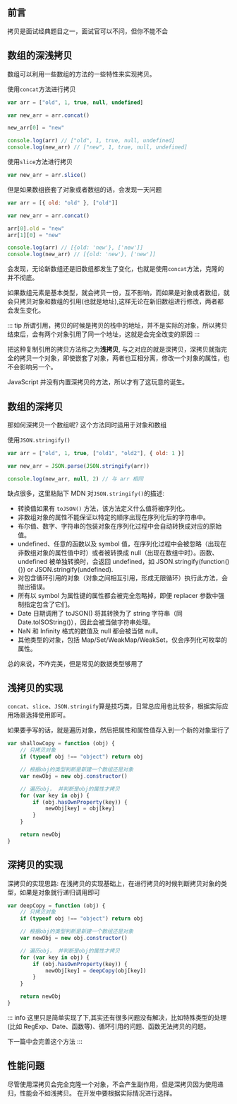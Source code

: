 ## 前言

拷贝是面试经典题目之一，面试官可以不问，但你不能不会

## 数组的深浅拷贝

数组可以利用一些数组的方法的一些特性来实现拷贝。

使用`concat`方法进行拷贝

```js
var arr = ["old", 1, true, null, undefined]

var new_arr = arr.concat()

new_arr[0] = "new"

console.log(arr) // ["old", 1, true, null, undefined]
console.log(new_arr) // ["new", 1, true, null, undefined]
```

使用`slice`方法进行拷贝

```js
var new_arr = arr.slice()
```

但是如果数组嵌套了对象或者数组的话，会发现一天问题

```js
var arr = [{ old: "old" }, ["old"]]

var new_arr = arr.concat()

arr[0].old = "new"
arr[1][0] = "new"

console.log(arr) // [{old: 'new'}, ['new']]
console.log(new_arr) // [{old: 'new'}, ['new']]
```

会发现，无论新数组还是旧数组都发生了变化，也就是使用`concat`方法，克隆的并不彻底。

如果数组元素是基本类型，就会拷贝一份，互不影响，而如果是对象或者数组，就会只拷贝对象和数组的引用(也就是地址),这样无论在新旧数组进行修改，两者都会发生变化。

::: tip
所谓引用，拷贝的时候是拷贝的栈中的地址，并不是实际的对象，所以拷贝结束后，会有两个对象引用了同一个地址，这就是会完全改变的原因
:::

把这种复制引用的拷贝方法称之为**浅拷贝**, 与之对应的就是深拷贝，深拷贝就指完全的拷贝一个对象，即使嵌套了对象，两者也互相分离，修改一个对象的属性，也不会影响另一个。

JavaScript 并没有内置深拷贝的方法，所以才有了这玩意的诞生。

## 数组的深拷贝

那如何深拷贝一个数组呢? 这个方法同时适用于对象和数组

使用`JSON.stringify()`

```js
var arr = ["old", 1, true, ["old1", "old2"], { old: 1 }]

var new_arr = JSON.parse(JSON.stringify(arr))

console.log(new_arr, null, 2) // 与 arr 相同
```

缺点很多，这里粘贴下 MDN 对`JSON.stringify()`的描述:

- 转换值如果有 `toJSON()` 方法，该方法定义什么值将被序列化。
- 非数组对象的属性不能保证以特定的顺序出现在序列化后的字符串中。
- 布尔值、数字、字符串的包装对象在序列化过程中会自动转换成对应的原始值。
- undefined、任意的函数以及 symbol 值，在序列化过程中会被忽略（出现在非数组对象的属性值中时）或者被转换成 null（出现在数组中时）。函数、undefined 被单独转换时，会返回 undefined，如 JSON.stringify(function(){}) or JSON.stringify(undefined).
- 对包含循环引用的对象（对象之间相互引用，形成无限循环）执行此方法，会抛出错误。
- 所有以 symbol 为属性键的属性都会被完全忽略掉，即便 replacer 参数中强制指定包含了它们。
- Date 日期调用了 toJSON() 将其转换为了 string 字符串（同 Date.toISOString()），因此会被当做字符串处理。
- NaN 和 Infinity 格式的数值及 null 都会被当做 null。
- 其他类型的对象，包括 Map/Set/WeakMap/WeakSet，仅会序列化可枚举的属性。

总的来说，不咋完美，但是常见的数据类型够用了

## 浅拷贝的实现

`concat`、`slice`、`JSON.stringify`算是技巧类，日常总应用也比较多，根据实际应用场景选择使用即可。

如果要手写的话，就是遍历对象，然后把属性和属性值存入到一个新的对象里行了

```js
var shallowCopy = function (obj) {
	// 只拷贝对象
	if (typeof obj !== "object") return obj

	// 根据obj的类型判断是新建一个数组还是对象
	var newObj = new obj.constructor()

	// 遍历obj， 并判断是obj的属性才拷贝
	for (var key in obj) {
		if (obj.hasOwnProperty(key)) {
			newObj[key] = obj[key]
		}
	}

	return newObj
}
```

## 深拷贝的实现

深拷贝的实现思路: 在浅拷贝的实现基础上，在进行拷贝的时候判断拷贝对象的类型，如果是对象就行递归调用即可

```js
var deepCopy = function (obj) {
	// 只拷贝对象
	if (typeof obj !== "object") return obj

	// 根据obj的类型判断是新建一个数组还是对象
	var newObj = new obj.constructor()

	// 遍历obj， 并判断是obj的属性才拷贝
	for (var key in obj) {
		if (obj.hasOwnProperty(key)) {
			newObj[key] = deepCopy(obj[key])
		}
	}

	return newObj
}
```

::: info
这里只是简单实现了下,其实还有很多问题没有解决，比如特殊类型的处理(比如 RegExp、Date、函数等)、循环引用的问题、函数无法拷贝的问题。

下一篇中会完善这个方法
:::

## 性能问题

尽管使用深拷贝会完全克隆一个对象，不会产生副作用，但是深拷贝因为使用递归，性能会不如浅拷贝。
在开发中要根据实际情况进行选择。
